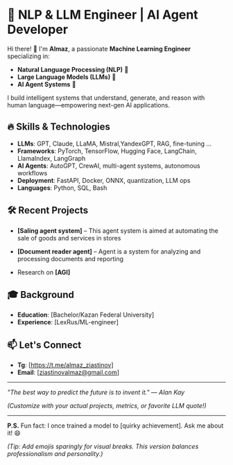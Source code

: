 # 🚀 NLP & LLM Engineer | AI Agent Developer  

Hi there! 👋 I'm **Almaz**, a passionate **Machine Learning Engineer** specializing in:  
- **Natural Language Processing (NLP)** 📖  
- **Large Language Models (LLMs)** 🤖  
- **AI Agent Systems** 🧠  

I build intelligent systems that understand, generate, and reason with human language—empowering next-gen AI applications.  

## 🔥 Skills & Technologies  
- **LLMs**: GPT, Claude, LLaMA, Mistral,YandexGPT, RAG, fine-tuning ...
- **Frameworks**: PyTorch, TensorFlow, Hugging Face, LangChain, LlamaIndex, LangGraph 
- **AI Agents**: AutoGPT, CrewAI, multi-agent systems, autonomous workflows  
- **Deployment**: FastAPI, Docker, ONNX, quantization, LLM ops  
- **Languages**: Python, SQL, Bash 

## 🛠️ Recent Projects  
- **[Saling  agent system]** – This agent system is aimed at automating the sale of goods and services in stores 
- **[Document reader  agent]** – Agent is a system for analyzing and processing documents and reporting

- Research on **[AGI]**  

## 🎓 Background  
- **Education**: [Bachelor/Kazan Federal University]
- **Experience**: [LexRus/ML-engineer]

## 📫 Let's Connect  
- **Tg**: [https://t.me/almaz_ziastinov]  
- **Email**: [ziastinovalmaz@gmail.com]  

---  
*"The best way to predict the future is to invent it." — Alan Kay*  

*(Customize with your actual projects, metrics, or favorite LLM quote!)*  

---  
**P.S.** Fun fact: I once trained a model to [quirky achievement]. Ask me about it! 😄  

*(Tip: Add emojis sparingly for visual breaks. This version balances professionalism and personality.)*
